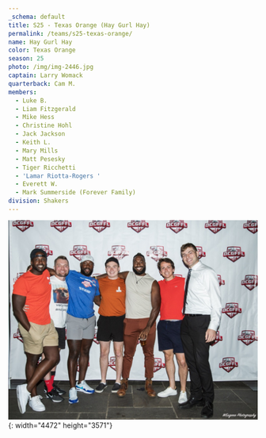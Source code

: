 ```yaml
---
_schema: default
title: S25 - Texas Orange (Hay Gurl Hay)
permalink: /teams/s25-texas-orange/
name: Hay Gurl Hay
color: Texas Orange
season: 25
photo: /img/img-2446.jpg
captain: Larry Womack
quarterback: Cam M.
members:
  - Luke B.
  - Liam Fitzgerald
  - Mike Hess
  - Christine Hohl
  - Jack Jackson
  - Keith L.
  - Mary Mills
  - Matt Pesesky
  - Tiger Ricchetti
  - 'Lamar Riotta-Rogers '
  - Everett W.
  - Mark Summerside (Forever Family)
division: Shakers
---
```

![](/img/img-2446.jpg){: width="4472" height="3571"}